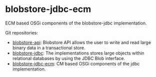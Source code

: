# blobstore-jdbc-ecm

ECM based OSGi components of the blobstore-jdbc implementation.

Git repositories:

* [blobstore-api][1]: Blobstore API allows the user to write and read large binary data in a transactional store.
* [blobstore-jdbc][2]: The implementations stores large objects within relational databases by using the JDBC Blob interface.
* [blobstore-jdbc-ecm][3]: CM based OSGi components of the jdbc implementation.

[1]: https://github.com/everit-org/blobstore-api
[2]: https://github.com/everit-org/blobstore-jdbc
[3]: https://github.com/everit-org/blobstore-jdbc-ecm
